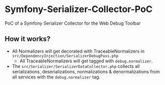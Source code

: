 # Symfony-Serializer-Collector-PoC

PoC of a Symfony Serializer Collector for the Web Debug Toolbar

## How it works?

* All Normalizers will get decorated with TraceableNormalizers in `src/DependencyInjection/SerializerDebugPass.php`
  * All TraceableNormalizers will get tagged with `debug.normalizer`.
* The `src/Serializer/SerializerDataCollector.php` collects all serializations, deserializations, normalizations & denormalizations from all services with the `debug.normalizer` tag.
